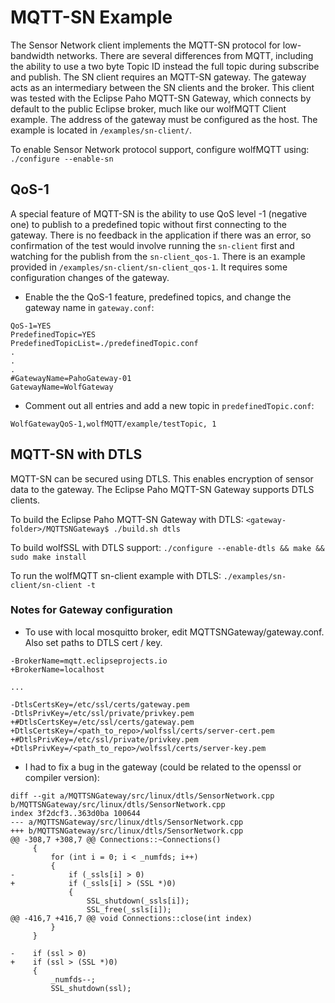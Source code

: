 # MQTT-SN Example
The Sensor Network client implements the MQTT-SN protocol for low-bandwidth networks. There are several differences from MQTT, including the ability to use a two byte Topic ID instead the full topic during subscribe and publish. The SN client requires an MQTT-SN gateway. The gateway acts as an intermediary between the SN clients and the broker. This client was tested with the Eclipse Paho MQTT-SN Gateway, which connects by default to the public Eclipse broker, much like our wolfMQTT Client example. The address of the gateway must be configured as the host. The example is located in `/examples/sn-client/`.

To enable Sensor Network protocol support, configure wolfMQTT using:
`./configure --enable-sn`

## QoS-1
A special feature of MQTT-SN is the ability to use QoS level -1 (negative one) to publish to a predefined topic without first connecting to the gateway. There is no feedback in the application if there was an error, so confirmation of the test would involve running the `sn-client` first and watching for the publish from the `sn-client_qos-1`. There is an example provided in `/examples/sn-client/sn-client_qos-1`. It requires some configuration changes of the gateway.

* Enable the the QoS-1 feature, predefined topics, and change the gateway name in `gateway.conf`:

```
QoS-1=YES
PredefinedTopic=YES
PredefinedTopicList=./predefinedTopic.conf
.
.
.
#GatewayName=PahoGateway-01
GatewayName=WolfGateway
```

* Comment out all entries and add a new topic in `predefinedTopic.conf`:

```
WolfGatewayQoS-1,wolfMQTT/example/testTopic, 1
```

## MQTT-SN with DTLS
MQTT-SN can be secured using DTLS. This enables encryption of sensor data to the gateway. The Eclipse Paho MQTT-SN Gateway supports DTLS clients.

To build the Eclipse Paho MQTT-SN Gateway with DTLS:
`<gateway-folder>/MQTTSNGateway$ ./build.sh dtls`

To build wolfSSL with DTLS support:
`./configure --enable-dtls && make && sudo make install`

To run the wolfMQTT sn-client example with DTLS:
`./examples/sn-client/sn-client -t`

### Notes for Gateway configuration
* To use with local mosquitto broker, edit MQTTSNGateway/gateway.conf. Also set paths to DTLS cert / key.

```
-BrokerName=mqtt.eclipseprojects.io
+BrokerName=localhost

...

-DtlsCertsKey=/etc/ssl/certs/gateway.pem
-DtlsPrivKey=/etc/ssl/private/privkey.pem
+#DtlsCertsKey=/etc/ssl/certs/gateway.pem
+DtlsCertsKey=/<path_to_repo>/wolfssl/certs/server-cert.pem
+#DtlsPrivKey=/etc/ssl/private/privkey.pem
+DtlsPrivKey=/<path_to_repo>/wolfssl/certs/server-key.pem
```
* I had to fix a bug in the gateway (could be related to the openssl or compiler version):

```
diff --git a/MQTTSNGateway/src/linux/dtls/SensorNetwork.cpp b/MQTTSNGateway/src/linux/dtls/SensorNetwork.cpp
index 3f2dcf3..363d0ba 100644
--- a/MQTTSNGateway/src/linux/dtls/SensorNetwork.cpp
+++ b/MQTTSNGateway/src/linux/dtls/SensorNetwork.cpp
@@ -308,7 +308,7 @@ Connections::~Connections()
     {
         for (int i = 0; i < _numfds; i++)
         {
-            if (_ssls[i] > 0)
+            if (_ssls[i] > (SSL *)0)
             {
                 SSL_shutdown(_ssls[i]);
                 SSL_free(_ssls[i]);
@@ -416,7 +416,7 @@ void Connections::close(int index)
         }
     }
 
-    if (ssl > 0)
+    if (ssl > (SSL *)0)
     {
         _numfds--;
         SSL_shutdown(ssl);
```
